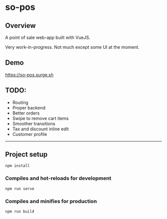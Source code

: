 # so-pos

## Overview

A point of sale web-app built with VueJS.

Very work-in-progress. Not much except some UI at the moment. 

## Demo
https://so-pos.surge.sh

## TODO: 

- Routing
- Proper backend
- Better orders
- Swipe to remove cart items
- Smoother transitions
- Tax and discount inline edit
- Customer profile

---

## Project setup
```
npm install
```

### Compiles and hot-reloads for development
```
npm run serve
```

### Compiles and minifies for production
```
npm run build
```
